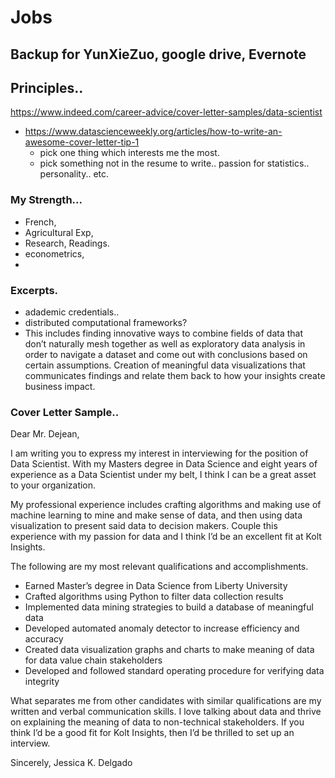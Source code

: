 # Jobs

## Backup for YunXieZuo, google drive, Evernote

## Principles..

https://www.indeed.com/career-advice/cover-letter-samples/data-scientist

- https://www.datascienceweekly.org/articles/how-to-write-an-awesome-cover-letter-tip-1
  - pick one thing which interests me the most.
  - pick something not in the resume to write.. passion for statistics.. personality.. etc.

### My Strength... 

- French, 
- Agricultural Exp, 
- Research, Readings.
- econometrics,
- 

### Excerpts.
- adademic credentials.. 
- distributed computational frameworks?
- This includes finding innovative ways to combine fields of data that don’t naturally mesh together as well as exploratory data analysis in order to navigate a dataset and come out with conclusions based on certain assumptions. Creation of meaningful data visualizations that communicates findings and relate them back to how your insights create business impact.

### Cover Letter Sample..
Dear Mr. Dejean,

I am writing you to express my interest in interviewing for the position of Data Scientist. With my Masters degree in Data Science and eight years of experience as a Data Scientist under my belt, I think I can be a great asset to your organization.

My professional experience includes crafting algorithms and making use of machine learning to mine and make sense of data, and then using data visualization to present said data to decision makers. Couple this experience with my passion for data and I think I’d be an excellent fit at Kolt Insights.

The following are my most relevant qualifications and accomplishments.

- Earned Master’s degree in Data Science from Liberty University
- Crafted algorithms using Python to filter data collection results
- Implemented data mining strategies to build a database of meaningful data
- Developed automated anomaly detector to increase efficiency and accuracy
- Created data visualization graphs and charts to make meaning of data for data value chain stakeholders
- Developed and followed standard operating procedure for verifying data integrity

What separates me from other candidates with similar qualifications are my written and verbal communication skills. I love talking about data and thrive on explaining the meaning of data to non-technical stakeholders. If you think I’d be a good fit for Kolt Insights, then I’d be thrilled to set up an interview.

Sincerely,
Jessica K. Delgado



